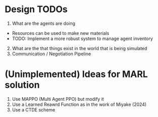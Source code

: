 # Design TODOs
1. What are the agents are doing
* Resources can be used to make new materials 
* TODO: Implement a more robust system to manage agent inventory
2. What are the that things exist in the world that is being simulated
3. Communication / Negotiation Pipeline




# (Unimplemented) Ideas for MARL solution
1. Use MAPPO (Multi Agent PPO) but modify it 
2. Use a Learned Reawrd Function as in the work of Miyake (2024) 
3. Use a CTDE scheme